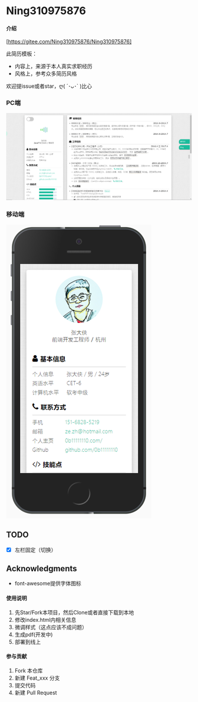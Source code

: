 # Ning310975876

#### 介绍

[https://gitee.com/Ning310975876/Ning310975876]

此简历模板：

- 内容上，来源于本人真实求职经历
- 风格上，参考众多简历风格

欢迎提issue或者star，ღ( ´･ᴗ･` )比心

### PC端
![](assets/images/pc.png)

### 移动端
![](assets/images/ip.png)

## TODO
- [x] 左栏固定（切换）

## Acknowledgments
- font-awesome提供字体图标

#### 使用说明

1. 先Star/Fork本项目，然后Clone或者直接下载到本地
2. 修改index.html内相关信息
3. 微调样式（这点应该不成问题）
4. 生成pdf(开发中)
5. 部署到线上

#### 参与贡献

1.  Fork 本仓库
2.  新建 Feat_xxx 分支
3.  提交代码
4.  新建 Pull Request


